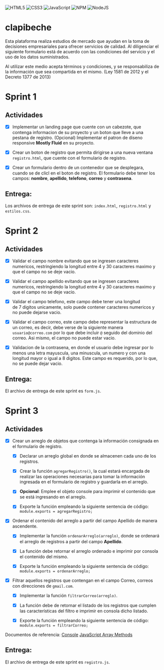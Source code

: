 ![HTML5](https://img.shields.io/badge/html5-%23E34F26.svg?style=for-the-badge&logo=html5&logoColor=white) 
![CSS3](https://img.shields.io/badge/css3-%231572B6.svg?style=for-the-badge&logo=css3&logoColor=white) 
![JavaScript](https://img.shields.io/badge/javascript-%23323330.svg?style=for-the-badge&logo=javascript&logoColor=%23F7DF1E)
![NPM](https://img.shields.io/badge/NPM-%23000000.svg?style=for-the-badge&logo=npm&logoColor=white)
![NodeJS](https://img.shields.io/badge/node.js-6DA55F?style=for-the-badge&logo=node.js&logoColor=white)



# clapibeche

Esta plataforma realiza estudios de mercado que ayudan en la toma de
decisiones empresariales para ofrecer servicios de calidad.
Al diligenciar el siguiente formulario está de acuerdo con las
condiciones del servicio y el uso de los datos suministrados.

Al utilizar este medio acepta términos y condiciones, y se
responsabiliza de la información que sea compartida en el mismo.
(Ley 1581 de 2012 y el Decreto 1377 de 2013)

# Sprint 1

## Actividades

- [x] Implementar un landing page que cuente con un cabezote, que contenga 
informacion de su proyecto y un boton que lleve a una pestana de registro. 
(Opcional) Implementar el patron de diseno responsive **Mostly Fluid** en 
su proyecto.

- [x] Crear un boton de registro que permita dirigirse a una nueva ventana 
`registro.html`, que cuente con el formulario de registro.

- [x] Crear un formulario dentro de un contenedor que se desplegara, cuando 
se de clicl en el boton de registro.  El formulario debe tener los 
campos: **nombre**, **apellido**, **telefono**, **correo** y **contrasena**.

## Entrega:

Los archivos de entrega de este sprint son: `index.html`, `registro.html` y `estilos.css`.

# Sprint 2

## Actividades

- [x] Validar el campo nombre evitando que se ingresen caracteres 
numericos, restringiendo la longitud entre 4 y 30 caracteres 
maximo y que el campo no se deje vacio.

- [x] Validar el campo apellido evitando que se ingresen caracteres 
numericos, restringiendo la longitud entre 4 y 30 caracteres 
maximo y que el campo no se  deje vacio.

- [x] Validar el campo telefono, este campo debe tener una longitud  
de 7 digitos unicamente, solo puede contener caracteres numericos y 
no puede dejarse vacio.

- [x] Validar el campo correo, este campo debe representar la estructura 
de un correo, es decir, debe verse de la siguiente manera `usuario@correo.com` 
por lo que debe incluir `@` seguido del dominio del correo. Asi mismo, 
el campo no puede estar vacio.

- [x] Validacion de la contrasena, en donde el usuario debe ingresar por 
lo menos una letra mayuscula, una minuscula, un numero y con una 
longitud mayor o igual a 8 digitos. Este campo es requerido, por lo 
que, no se puede dejar vacio.

## Entrega:

El archivo de entrega de este sprint es `form.js`.


# Sprint 3

## Actividades

- [x] Crear un arreglo de objetos que contenga la información 
consignada en el formulario de registro.

   - [x] Declarar un arreglo global en donde se almacenen cada uno de los 
   registros. 

   - [x] Crear la función `agregarRegistro()`, la cual estará encargada de 
     realizar las operaciones necesarias para tomar la información ingresada 
     en el formulario de registro y guardarla en el arreglo.

   - [x] **Opcional**: Emplee el objeto console para imprimir el contenido que se 
     está ingresando en el arreglo.

   - [x] Exporte la función empleando la siguiente sentencia de código:
   `module.exports = agregarRegistro;`

- [x] Ordenar el contenido del arreglo a partir del campo Apellido de 
manera ascendente.

   - [x] Implementar la función `ordenarArreglo(arreglo)`, donde se ordenará 
   el arreglo de registros a partir del campo **Apellido**.

   - [x] La función debe retornar el arreglo ordenado e imprimir por consola 
   el contenido del mismo.

   - [x] Exporte la función empleando la siguiente sentencia de código:
   `module.exports = ordenarArreglo;`

- [x] Filtrar aquellos registros que contengan en el campo Correo,
correos con direcciones de `gmail.com`.

   - [x] Implementar la función `filtrarCorreo(arreglo)`.

   - [x] La función debe de retornar el listado de los registros que cumplen 
   las características del filtro e imprimir en consola dicho listado.

   - [x] Exporte la función empleando la siguiente sentencia de código:
   `module.exports = filtrarCorreo;`

Documentos de referencia: 
[Console](https://developer.mozilla.org/es/docs/Web/API/Console)
[JavaScript Array Methods](https://www.w3schools.com/js/js_array_methods.asp)


## Entrega:

El archivo de entrega de este sprint es `registro.js`.
